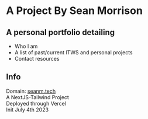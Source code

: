 # A Project By Sean Morrison

## A personal portfolio detailing
- Who I am 
- A list of past/current ITWS and personal projects
- Contact resources

## Info
Domain: [seanm.tech](https://seanm.tech) \
A NextJS-Tailwind Project \
Deployed through Vercel \
Init July 4th 2023

